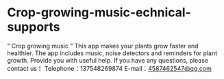 # Crop-growing-music-echnical-supports
“ Crop growing music ” This app makes your plants grow faster and healthier. The app includes music, noise detectors and reminders for plant growth. Provide you with useful help.
If you have any questions, please contact us！
Telephone：137548269874 E-mail：4587462547@qq.com
